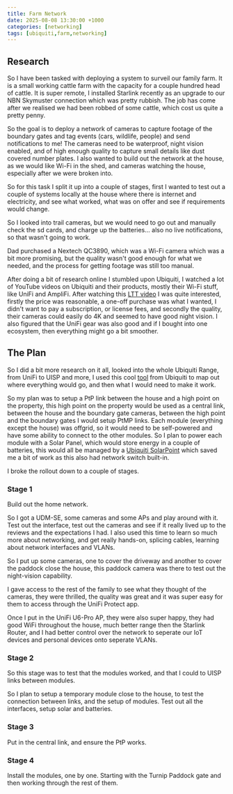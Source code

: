```yaml
---
title: Farm Network
date: 2025-08-08 13:30:00 +1000
categories: [networking]
tags: [ubiquiti,farm,networking]
---
```


## Research

So I have been tasked with deploying a system to surveil our family farm. It is a small working cattle farm with the capacity for a couple hundred head of cattle. It is super remote, I installed Starlink recently as an upgrade to our NBN Skymuster connection which was pretty rubbish. The job has come after we realised we had been robbed of some cattle, which cost us quite a pretty penny.

So the goal is to deploy a network of cameras to capture footage of the boundary gates and tag events (cars, wildlife, people) and send notifications to me! The cameras need to be waterproof, night vision enabled, and of high enough quality to capture small details like dust covered number plates. I also wanted to build out the network at the house, as we would like Wi-Fi in the shed, and cameras watching the house, especially after we were broken into.

So for this task I split it up into a couple of stages, first I wanted to test out a couple of systems locally at the house where there is internet and electricity, and see what worked, what was on offer and see if requirements would change.

So I looked into trail cameras, but we would need to go out and manually check the sd cards, and charge up the batteries... also no live notifications, so that wasn't going to work.

Dad purchased a Nextech QC3890, which was a Wi-Fi camera which was a bit more promising, but the quality wasn't good enough for what we needed, and the process for getting footage was still too manual.

After doing a bit of research online I stumbled upon Ubiquiti, I watched a lot of YouTube videos on Ubiquiti and their products, mostly their Wi-Fi stuff, like UniFi and AmpliFi. After watching this [LTT video](https://www.youtube.com/watch?v=NkjD4xIhfTw) I was quite interested, firstly the price was reasonable, a one-off purchase was what I wanted, I didn't want to pay a subscription, or license fees, and secondly the quality, their cameras could easily do 4K and seemed to have good night vision. I also figured that the UniFi gear was also good and if I bought into one ecosystem, then everything might go a bit smoother.

## The Plan

So I did a bit more research on it all, looked into the whole Ubiquiti Range, from UniFi to UISP and more, I used this cool [tool](https://ispdesign.ui.com/#) from Ubiquiti to map out where everything would go, and then what I would need to make it work.

So my plan was to setup a PtP link between the house and a high point on the property, this high point on the property would be used as a central link, between the house and the boundary gate cameras, between the high point and the boundary gates I would setup PtMP links. Each module (everything except the house) was offgrid, so it would need to be self-powered and have some ability to connect to the other modules. So I plan to power each module with a Solar Panel, which would store energy in a couple of batteries, this would all be managed by a [Ubiquiti SolarPoint](https://store.ui.com/us/en/products/sunmax-sp-40) which saved me a bit of work as this also had network switch built-in.

I broke the rollout down to a couple of stages.

### Stage 1

Build out the home network.

So I got a UDM-SE, some cameras and some APs and play around with it. Test out the interface, test out the cameras and see if it really lived up to the reviews and the expectations I had. I also used this time to learn so much more about networking, and get really hands-on, splicing cables, learning about network interfaces and VLANs. 

So I put up some cameras, one to cover the driveway and another to cover the paddock close the house, this paddock camera was there to test out the night-vision capability.

I gave access to the rest of the family to see what they thought of the cameras, they were thrilled, the quality was great and it was super easy for them to access through the UniFi Protect app. 

Once I put in the UniFi U6-Pro AP, they were also super happy, they had good WiFi throughout the house, much better range then the Starlink Router, and I had better control over the network to seperate our IoT devices and personal devices onto seperate VLANs.

### Stage 2

So this stage was to test that the modules worked, and that I could to UISP links between modules.

So I plan to setup a temporary module close to the house, to test the connection between links, and the setup of modules. Test out all the interfaces, setup solar and batteries.

### Stage 3

Put in the central link, and ensure the PtP works.

### Stage 4

Install the modules, one by one. Starting with the Turnip Paddock gate and then working through the rest of them.
